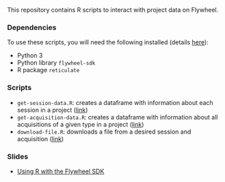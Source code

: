 
This repository contains R scripts to interact with project data on Flywheel. 

### Dependencies

To use these scripts, you will need the following installed (details [here](https://flywheel-io.gitlab.io/product/backend/sdk/branches/master/python/python_sdk_with_r.html)):

- Python 3
- Python library `flywheel-sdk`
- R package `reticulate`

### Scripts

- `get-session-data.R`: creates a dataframe with information about each session in a project ([link](https://github.com/shelbybachman/flywheel/blob/main/scripts/get-session-data.R))
- `get-acquisition-data.R`: creates a dataframe with information about all acquisitions of a given type in a project ([link](https://github.com/shelbybachman/flywheel/blob/main/scripts/get-acquisition-data.R))
- `download-file.R`: downloads a file from a desired session and acquisition ([link](https://github.com/shelbybachman/flywheel/blob/main/scripts/download-file.R))

### Slides

- [Using R with the Flywheel SDK](https://github.com/shelbybachman/flywheel/blob/main/slides/intro-to-sdk.pdf)
